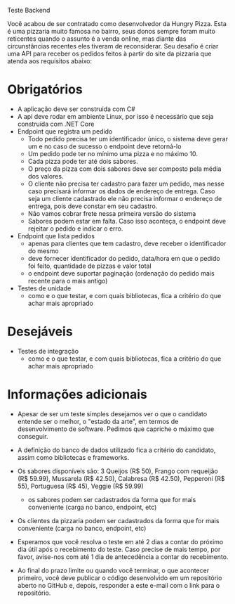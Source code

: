 Teste Backend

Você acabou de ser contratado como desenvolvedor da Hungry Pizza. Esta é uma pizzaria muito famosa no bairro, seus donos sempre foram muito reticentes quando o assunto é a venda online, mas diante das circunstâncias recentes eles tiveram de reconsiderar. Seu desafio é criar uma API para receber os pedidos feitos à partir do site da pizzaria que atenda aos requisitos abaixo:

# Obrigatórios

- A aplicação deve ser construida com C#
- A api deve rodar em ambiente Linux, por isso é necessário que seja construída com .NET Core
- Endpoint que registra um pedido
    - Todo pedido precisa ter um identificador único, o sistema deve gerar um e no caso de sucesso o endpoint deve retorná-lo
    - Um pedido pode ter no mínimo uma pizza e no máximo 10.
    - Cada pizza pode ter até dois sabores.
    - O preço da pizza com dois sabores deve ser composto pela média dos valores.
    - O cliente não precisa ter cadastro para fazer um pedido, mas nesse caso precisará informar os dados de endereço de entrega. Caso seja um cliente cadastrado ele não precisa informar o endereço de entrega, pois deve constar em seu cadastro.
    - Não vamos cobrar frete nessa primeira versão do sistema
    - Sabores podem estar em falta. Caso isso aconteça, o endpoint deve rejeitar o pedido e indicar o erro.
- Endpoint que lista pedidos
    - apenas para clientes que tem cadastro, deve receber o identificador do mesmo
    - deve fornecer identificador do pedido, data/hora em que o pedido foi feito, quantidade de pizzas e valor total
    - o endpoint deve suportar paginação (ordenação do pedido mais recente para o mais antigo)
- Testes de unidade
    - como e o que testar, e com quais bibliotecas, fica a critério do que achar mais apropriado

# Desejáveis

- Testes de integração
    - como e o que testar, e com quais bibliotecas, fica a critério do que achar mais apropriado

# Informações adicionais

- Apesar de ser um teste simples desejamos ver o que o candidato entende ser o melhor, o "estado da arte", em termos de desenvolvimento de software. Pedimos que capriche o máximo que conseguir.
- A definição do banco de dados utilizado fica a critério do candidato, assim como bibliotecas e frameworks.
- Os sabores disponíveis são: 3 Queijos (R$ 50), Frango com requeijão (R$ 59.99), Mussarela (R$ 42.50), Calabresa (R$ 42.50), Pepperoni (R$ 55), Portuguesa (R$ 45), Veggie (R$ 59.99)
    - os sabores podem ser cadastrados da forma que for mais conveniente (carga no banco, endpoint, etc)
- Os clientes da pizzaria podem ser cadastrados da forma que for mais conveniente (carga no banco, endpoint, etc)

- Esperamos que você resolva o teste em até 2 dias a contar do próximo dia útil após o recebimento do teste. Caso precise de mais tempo, por favor, avise-nos com até 1 dia de antecedência a contar do recebimento.
- Ao final do prazo limite ou quando você terminar, o que acontecer primeiro, você deve publicar o código desenvolvido em um repositório aberto no GitHub e, depois, responder a este e-mail com o link para o repositório.
